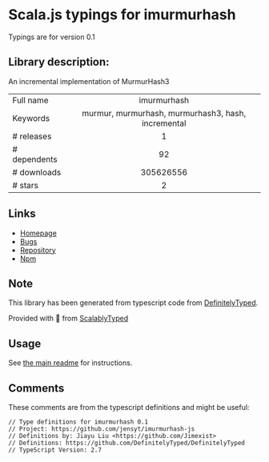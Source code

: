 
# Scala.js typings for imurmurhash

Typings are for version 0.1

## Library description:
An incremental implementation of MurmurHash3

|                    |                 |
| ------------------ | :-------------: |
| Full name          | imurmurhash |
| Keywords           | murmur, murmurhash, murmurhash3, hash, incremental |
| # releases         | 1 |
| # dependents       | 92 |
| # downloads        | 305626556 |
| # stars            | 2 |

## Links
- [Homepage](https://github.com/jensyt/imurmurhash-js)
- [Bugs](https://github.com/jensyt/imurmurhash-js/issues)
- [Repository](https://github.com/jensyt/imurmurhash-js)
- [Npm](https://www.npmjs.com/package/imurmurhash)
    


## Note
This library has been generated from typescript code from [DefinitelyTyped](https://definitelytyped.org).

Provided with :purple_heart: from [ScalablyTyped](https://github.com/oyvindberg/ScalablyTyped)

## Usage
See [the main readme](../../readme.md) for instructions.

## Comments

These comments are from the typescript definitions and might be useful:
```
// Type definitions for imurmurhash 0.1
// Project: https://github.com/jensyt/imurmurhash-js
// Definitions by: Jiayu Liu <https://github.com/Jimexist>
// Definitions: https://github.com/DefinitelyTyped/DefinitelyTyped
// TypeScript Version: 2.7

```

